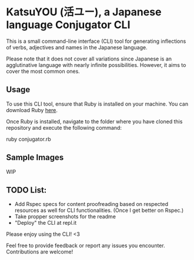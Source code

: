# KatsuYOU (活ユー), a Japanese language Conjugator CLI

This is a small command-line interface (CLI) tool for generating inflections of verbs, adjectives and names in the Japanese language.

Please note that it does not cover all variations since Japanese is an agglutinative language with nearly infinite possibilities. However, it aims to cover the most common ones.

## Usage

To use this CLI tool, ensure that Ruby is installed on your machine. You can download Ruby [here](https://www.ruby-lang.org).

Once Ruby is installed, navigate to the folder where you have cloned this repository and execute the following command:

ruby conjugator.rb
## Sample Images
WIP
## TODO List:

- Add Rspec specs for content proofreading based on respected resources as well for CLI functionalities. (Once I get better on Rspec.)
- Take propper screenshots for the readme
- "Deploy" the CLI at repl.it

Please enjoy using the CLI! <3

Feel free to provide feedback or report any issues you encounter. Contributions are welcome!
